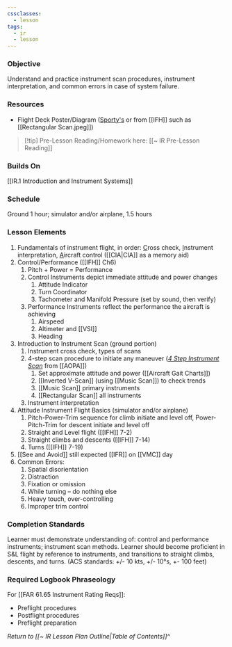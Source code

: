 ```yaml
---
cssclasses:
  - lesson
tags:
  - ir
  - lesson
---
```

### Objective
Understand and practice instrument scan procedures, instrument interpretation, and common errors in case of system failure. 

### Resources
- Flight Deck Poster/Diagram ([Sporty's](https://www.sportys.com/cessna-172r-cockpit-poster.html) or from [[IFH]] such as [[Rectangular Scan.jpeg]])

> [!tip] Pre-Lesson Reading/Homework here: [[~ IR Pre-Lesson Reading]]

### Builds On
[[IR.1 Introduction and Instrument Systems]]

### Schedule
Ground 1 hour; simulator and/or airplane, 1.5 hours 

### Lesson Elements
1. Fundamentals of instrument flight, in order: <u>C</u>ross check, <u>I</u>nstrument interpretation, <u>A</u>ircraft control ([[CIA|CIA]] as a memory aid)
2. Control/Performance ([[IFH]] Ch6)
	1.  Pitch + Power = Performance
	2. Control Instruments depict immediate attitude and power changes
		1. Attitude Indicator
		2. Turn Coordinator
		3. Tachometer and Manifold Pressure (set by sound, then verify)
	3. Performance Instruments reflect the performance the aircraft is achieving
		1. Airspeed
		2. Altimeter and [[VSI]]
		3. Heading
3. Introduction to Instrument Scan (ground portion) 
	1. Instrument cross check, types of scans 
	2. 4-step scan procedure to initiate any maneuver (*[4 Step Instrument Scan](https://www.aopa.org/news-and-media/all-news/2003/october/flight-training-magazine/4-step-instrument-scan)* from [[AOPA]])
		1. Set approximate attitude and power ([[Aircraft Gait Charts]])
		2. [[Inverted V-Scan]] (using [[Music Scan]]) to check trends 
		3. [[Music Scan]] primary instruments 
		4. [[Rectangular Scan]] all instruments 
	3. Instrument interpretation
4. Attitude Instrument Flight Basics (simulator and/or airplane) 
	1. Pitch-Power-Trim sequence for climb initiate and level off, Power-Pitch-Trim for descent initiate and level off
	2. Straight and Level flight ([[IFH]] 7-2)
	3. Straight climbs and descents ([[IFH]] 7-14)
	4. Turns ([[IFH]] 7-19)
5. [[See and Avoid]] still expected [[IFR]] on [[VMC]] day
6. Common Errors: 
	1. Spatial disorientation 
	2. Distraction 
	3. Fixation or omission 
	4. While turning – do nothing else 
	5. Heavy touch, over-controlling 
	6. Improper trim control

### Completion Standards
Learner must demonstrate understanding of: control and performance instruments; instrument scan methods. Learner should become proficient in S&L flight by reference to instruments, and transitions to straight climbs, descents, and turns. (ACS standards: +/- 10 kts, +/- 10°s, +- 100 feet)

### Required Logbook Phraseology
For [[FAR 61.65 Instrument Rating Reqs]]:
- Preflight procedures
- Postflight procedures
- Preflight preparation


*Return to [[~ IR Lesson Plan Outline|Table of Contents]]^*